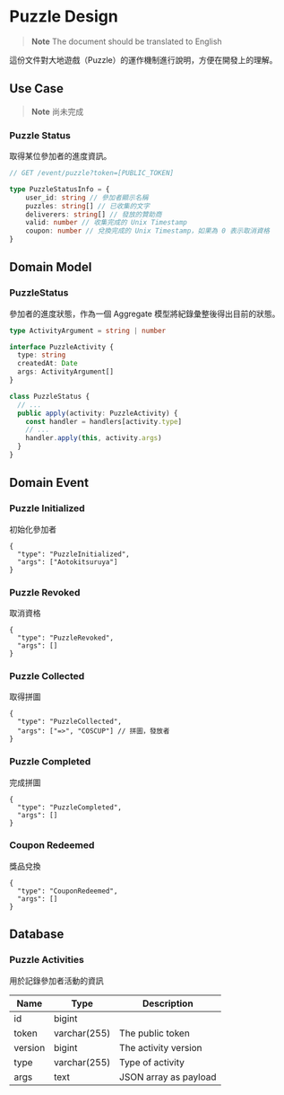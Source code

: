 Puzzle Design
===

> **Note**
> The document should be translated to English

這份文件對大地遊戲（Puzzle）的運作機制進行說明，方便在開發上的理解。

## Use Case

> **Note**
> 尚未完成

### Puzzle Status

取得某位參加者的進度資訊。

```typescript
// GET /event/puzzle?token=[PUBLIC_TOKEN]

type PuzzleStatusInfo = {
    user_id: string // 參加者顯示名稱
    puzzles: string[] // 已收集的文字
    deliverers: string[] // 發放的贊助商
    valid: number // 收集完成的 Unix Timestamp
    coupon: number // 兌換完成的 Unix Timestamp，如果為 0 表示取消資格
}
```

## Domain Model

### PuzzleStatus

參加者的進度狀態，作為一個 Aggregate 模型將紀錄彙整後得出目前的狀態。

```typescript
type ActivityArgument = string | number

interface PuzzleActivity {
  type: string
  createdAt: Date
  args: ActivityArgument[]
}
```

```typescript
class PuzzleStatus {
  // ...
  public apply(activity: PuzzleActivity) {
    const handler = handlers[activity.type]
    // ...
    handler.apply(this, activity.args)
  }
}
```

## Domain Event

### Puzzle Initialized

初始化參加者

```jsonc
{
  "type": "PuzzleInitialized",
  "args": ["Aotokitsuruya"]
}
```

### Puzzle Revoked

取消資格

```jsonc
{
  "type": "PuzzleRevoked",
  "args": []
}
```

### Puzzle Collected

取得拼圖

```jsonc
{
  "type": "PuzzleCollected",
  "args": ["=>", "COSCUP"] // 拼圖，發放者
}
```

### Puzzle Completed

完成拼圖

```jsonc
{
  "type": "PuzzleCompleted",
  "args": []
}
```

### Coupon Redeemed

獎品兌換

```jsonc
{
  "type": "CouponRedeemed",
  "args": []
}
```

## Database

### Puzzle Activities

用於記錄參加者活動的資訊

 | Name    | Type         | Description           |
 |---------|--------------|-----------------------|
 | id      | bigint       |                       |
 | token   | varchar(255) | The public token      |
 | version | bigint       | The activity version  |
 | type    | varchar(255) | Type of activity      |
 | args    | text         | JSON array as payload |
